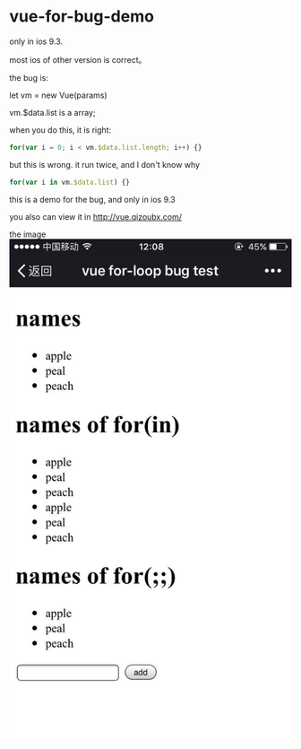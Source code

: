 # vue-for-bug-demo

only in ios 9.3.

most ios of other version is correct。

the bug is:

let vm =  new Vue(params)

vm.$data.list is a array;

when you do this, it is right:

```javascript
for(var i = 0; i < vm.$data.list.length; i++) {}
```

but this is wrong. it run twice, and I don't know why

```javascript
for(var i in vm.$data.list) {}
```

this is a demo for the bug, and only in ios 9.3


you also can view it in http://vue.qizoubx.com/

the image
![](demo.jpg)
